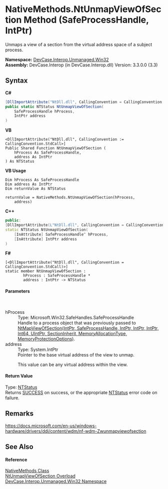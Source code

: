 # NativeMethods.NtUnmapViewOfSection Method (SafeProcessHandle, IntPtr)
 

Unmaps a view of a section from the virtual address space of a subject process.

**Namespace:**&nbsp;<a href="N_DevCase_Interop_Unmanaged_Win32">DevCase.Interop.Unmanaged.Win32</a><br />**Assembly:**&nbsp;DevCase.Interop (in DevCase.Interop.dll) Version: 3.3.0.0 (3.3)

## Syntax

**C#**<br />
``` C#
[DllImportAttribute("NtDll.dll", CallingConvention = CallingConvention.StdCall)]
public static NTStatus NtUnmapViewOfSection(
	SafeProcessHandle hProcess,
	IntPtr address
)
```

**VB**<br />
``` VB
<DllImportAttribute("NtDll.dll", CallingConvention := CallingConvention.StdCall>]
Public Shared Function NtUnmapViewOfSection ( 
	hProcess As SafeProcessHandle,
	address As IntPtr
) As NTStatus
```

**VB Usage**<br />
``` VB Usage
Dim hProcess As SafeProcessHandle
Dim address As IntPtr
Dim returnValue As NTStatus

returnValue = NativeMethods.NtUnmapViewOfSection(hProcess, 
	address)
```

**C++**<br />
``` C++
public:
[DllImportAttribute(L"NtDll.dll", CallingConvention = CallingConvention::StdCall)]
static NTStatus NtUnmapViewOfSection(
	[InAttribute] SafeProcessHandle^ hProcess, 
	[InAttribute] IntPtr address
)
```

**F#**<br />
``` F#
[<DllImportAttribute("NtDll.dll", CallingConvention = CallingConvention.StdCall)>]
static member NtUnmapViewOfSection : 
        hProcess : SafeProcessHandle * 
        address : IntPtr -> NTStatus 

```


#### Parameters
&nbsp;<dl><dt>hProcess</dt><dd>Type: Microsoft.Win32.SafeHandles.SafeProcessHandle<br />Handle to a process object that was previously passed to <a href="M_DevCase_Interop_Unmanaged_Win32_NativeMethods_NtMapViewOfSection">NtMapViewOfSection(IntPtr, SafeProcessHandle, IntPtr, IntPtr, IntPtr, Int64, UIntPtr, SectionInherit, MemoryAllocationType, MemoryProtectionOptions)</a>.</dd><dt>address</dt><dd>Type: System.IntPtr<br />Pointer to the base virtual address of the view to unmap. 

 This value can be any virtual address within the view.</dd></dl>

#### Return Value
Type: <a href="T_DevCase_Interop_Unmanaged_Win32_Enums_NTStatus">NTStatus</a><br />Returns <a href="T_DevCase_Interop_Unmanaged_Win32_Enums_NTStatus">SUCCESS</a> on success, or the appropriate <a href="T_DevCase_Interop_Unmanaged_Win32_Enums_NTStatus">NTStatus</a> error code on failure.

## Remarks
<a href="https://docs.microsoft.com/en-us/windows-hardware/drivers/ddi/content/wdm/nf-wdm-Zwunmapviewofsection" target="_blank">https://docs.microsoft.com/en-us/windows-hardware/drivers/ddi/content/wdm/nf-wdm-Zwunmapviewofsection</a>

## See Also


#### Reference
<a href="T_DevCase_Interop_Unmanaged_Win32_NativeMethods">NativeMethods Class</a><br /><a href="Overload_DevCase_Interop_Unmanaged_Win32_NativeMethods_NtUnmapViewOfSection">NtUnmapViewOfSection Overload</a><br /><a href="N_DevCase_Interop_Unmanaged_Win32">DevCase.Interop.Unmanaged.Win32 Namespace</a><br />